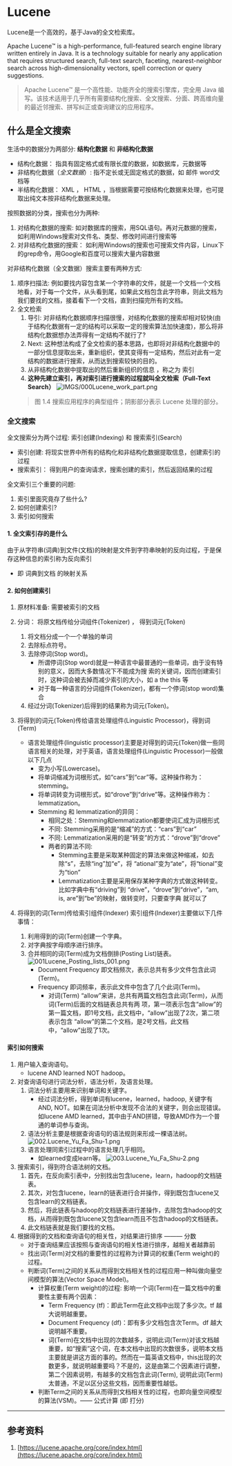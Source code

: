 # Lucene
Lucene是一个高效的，基于Java的全文检索库。

Apache Lucene™ is a high-performance, full-featured search engine library written entirely in Java. It is a technology suitable for nearly any application that requires structured search, full-text search, faceting, nearest-neighbor search across high-dimensionality vectors, spell correction or query suggestions.
> Apache Lucene™ 是一个高性能、功能齐全的搜索引擎库，完全用 Java 编写。该技术适用于几乎所有需要结构化搜索、全文搜索、分面、跨高维向量的最近邻搜索、拼写纠正或查询建议的应用程序。

## 什么是全文搜索
生活中的数据分为两部分: **结构化数据**  和  **非结构化数据**
- 结构化数据： 指具有固定格式或有限长度的数据，如数据库，元数据等
- 非结构化数据（*全文数据*）: 指不定长或无固定格式的数据，如 邮件 word文档等
- 半结构化数据： XML ， HTML ，当根据需要可按结构化数据来处理，也可提取出纯文本按非结构化数据来处理。

按照数据的分类，搜索也分为两种:
1. 对结构化数据的搜索: 如对数据库的搜索，用SQL语句。再对元数据的搜索，如利用Windows搜索对文件名、类型、修改时间进行搜索等
2. 对非结构化数据的搜索： 如利用Windows的搜索也可搜索文件内容，Linux下的grep命令，用Google和百度可以搜索大量内容数据

对非结构化数据（全文数据）搜索主要有两种方式:
1. 顺序扫描法: 例如要找内容包含某一个字符串的文件，就是一个文档一个文档地看，对于每一个文件，从头看到尾，如果此文档包含此字符串，则此文档为我们要找的文档，接着看下一个文档，直到扫描完所有的文档。
2. 全文检索
    1. 导引: 对非结构化数据顺序扫描很慢，对结构化数据的搜索却相对较快(由于结构化数据有一定的结构可以采取一定的搜索算法加快速度)，那么将非结构化数据想办法弄得有一定结构不就行了?
    2. Next: 这种想法构成了全文检索的基本思路，也即将对非结构化数据中的一部分信息提取出来，重新组织，使其变得有一定结构，然后对此有一定结构的数据进行搜索，从而达到搜索较快的目的。
    3. 从非结构化数据中提取出的然后重新组织的信息 ，称之为 索引
    4. **这种先建立索引，再对索引进行搜索的过程就叫全文检索（Full-Text Search）**
    ![IMGS/000Lucene_work_part.png](./IMGS/000Lucene_work_part.png)
    > 图 1.4 搜索应用程序的典型组件；阴影部分表示 Lucene 处理的部分。

### 全文搜索
全文搜索分为两个过程: 索引创建(Indexing) 和 搜索索引(Search)
- 索引创建: 将现实世界中所有的结构化和非结构化数据提取信息，创建索引的过程
- 搜索索引： 得到用户的查询请求，搜索创建的索引，然后返回结果的过程

全文索引三个重要的问题:
1. 索引里面究竟存了些什么?
2. 如何创建索引?
3. 索引如何搜索

#### 1. 全文索引存的是什么
由于从字符串(词典)到文件(文档)的映射是文件到字符串映射的反向过程，于是保存这种信息的索引称为反向索引
- 即 词典到文档 的映射关系

#### 2. 如何创建索引
1. 原材料准备: 需要被索引的文档
2. 分词： 将原文档传给分词组件(Tokenizer) ， 得到词元(Token)
   1. 将文档分成一个一个单独的单词
   2. 去除标点符号。
   3. 去除停词(Stop word)。
      - 所谓停词(Stop word)就是一种语言中最普通的一些单词，由于没有特别的意义，因而大多数情况下不能成为搜
索的关键词，因而创建索引时，这种词会被去掉而减少索引的大小，如 a the this 等
      - 对于每一种语言的分词组件(Tokenizer)，都有一个停词(stop word)集合
   4. 经过分词(Tokenizer)后得到的结果称为词元(Token)。
3. 将得到的词元(Token)传给语言处理组件(Linguistic Processor)，得到词(Term)
   - 语言处理组件(linguistic processor)主要是对得到的词元(Token)做一些同语言相关的处理，对于英语，语言处理组件(Linguistic Processor)一般做以下几点
      + 变为小写(Lowercase)。
      + 将单词缩减为词根形式，如“cars”到“car”等。这种操作称为：stemming。
      + 将单词转变为词根形式，如“drove”到“drive”等。这种操作称为：lemmatization。
      + Stemming 和 lemmatization的异同：
        - 相同之处：Stemming和lemmatization都要使词汇成为词根形式
        - 不同: Stemming采用的是“缩减”的方式：“cars”到“car”
        - 不同: Lemmatization采用的是“转变”的方式：“drove”到“drove”
        - 两者的算法不同:
          + Stemming主要是采取某种固定的算法来做这种缩减，如去除“s”，去除“ing”加“e”，将
“ational”变为“ate”，将“tional”变为“tion”
          + Lemmatization主要是采用保存某种字典的方式做这种转变。比如字典中有“driving”到
“drive”，“drove”到“drive”，“am, is, are”到“be”的映射，做转变时，只要查字典
就可以了

4. 将得到的词(Term)传给索引组件(Indexer)
索引组件(Indexer)主要做以下几件事情：
   1. 利用得到的词(Term)创建一个字典。
   2. 对字典按字母顺序进行排序。
   3. 合并相同的词(Term)成为文档倒排(Posting List)链表。
      ![001Lucene_Posting_lists_001.png](./IMGS/001Lucene_Posting_lists_001.png)
      - Document Frequency 即文档频次，表示总共有多少文件包含此词(Term)。
      - Frequency 即词频率，表示此文件中包含了几个此词(Term)。
        - 对词(Term) “allow”来讲，总共有两篇文档包含此词(Term)，从而词(Term)后面的文档链表总共有两
项，第一项表示包含“allow”的第一篇文档，即1号文档，此文档中，“allow”出现了2次，第二项表示包含
“allow”的第二个文档，是2号文档，此文档中，“allow”出现了1次。

#### 索引如何搜索
1. 用户输入查询语句。
   - lucene AND learned NOT hadoop。
2. 对查询语句进行词法分析，语法分析，及语言处理。
   1. 词法分析主要用来识别单词和关键字。
      + 经过词法分析，得到单词有lucene，learned，hadoop, 关键字有AND, NOT。如果在词法分析中发现不合法的关键字，则会出现错误。如lucene AMD learned，其中由于AND拼错，导致AMD作为一个普通的单词参与查询。
   2. 语法分析主要是根据查询语句的语法规则来形成一棵语法树。
       ![002.Lucene_Yu_Fa_Shu-1.png](./IMGS/002.Lucene_Yu_Fa_Shu-1.png)
   3. 语言处理同索引过程中的语言处理几乎相同。
      - 如learned变成learn等。
        ![003.Lucene_Yu_Fa_Shu-2.png](./IMGS/003.Lucene_Yu_Fa_Shu-2.png)
3. 搜索索引，得到符合语法树的文档。
   1. 首先，在反向索引表中，分别找出包含lucene，learn，hadoop的文档链表。
   2. 其次，对包含lucene，learn的链表进行合并操作，得到既包含lucene又包含learn的文档链表。
   3. 然后，将此链表与hadoop的文档链表进行差操作，去除包含hadoop的文档，从而得到既包含lucene又包含learn而且不包含hadoop的文档链表。
   4. 此文档链表就是我们要找的文档。
4. 根据得到的文档和查询语句的相关性，对结果进行排序 ——— 分数
   - 对于查询结果应该按照与查询语句的相关性进行排序，越相关者越靠前
   - 找出词(Term)对文档的重要性的过程称为计算词的权重(Term weight)的过程。
   - 判断词(Term)之间的关系从而得到文档相关性的过程应用一种叫做向量空间模型的算法(Vector Space
Model)。
      + 计算权重(Term weight)的过程: 影响一个词(Term)在一篇文档中的重要性主要有两个因素：
         - Term Frequency (tf)：即此Term在此文档中出现了多少次。tf 越大说明越重要。
         - Document Frequency (df)：即有多少文档包含次Term。df 越大说明越不重要。
         - 词(Term)在文档中出现的次数越多，说明此词(Term)对该文档越重要，如“搜索”这个词，在本文档中出现的次数很多，说明本文档主要就是讲这方面的事的。然而在一篇英语文档中，this出现的次数更多，就说明越重要吗？不是的，这是由第二个因素进行调整，第二个因素说明，有越多的文档包含此词(Term), 说明此词(Term)太普通，不足以区分这些文档，因而重要性越低。
      + 判断Term之间的关系从而得到文档相关性的过程，也即向量空间模型的算法(VSM)。—— 公式计算 (即 打分)

---

## 参考资料
1. [https://lucene.apache.org/core/index.html](https://lucene.apache.org/core/index.html)
